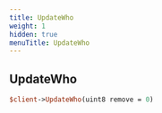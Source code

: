 ```yaml
---
title: UpdateWho
weight: 1
hidden: true
menuTitle: UpdateWho
---
```

## UpdateWho
```perl
$client->UpdateWho(uint8 remove = 0)
```